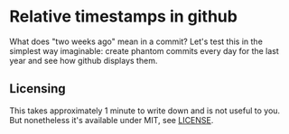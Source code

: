 
# Relative timestamps in github #

What does "two weeks ago" mean in a commit? Let's test this in the simplest way
imaginable: create phantom commits every day for the last year and see how
github displays them.


## Licensing ##

This takes approximately 1 minute to write down and is not useful to you. But
nonetheless it's available under MIT, see [LICENSE](./LICENSE).
